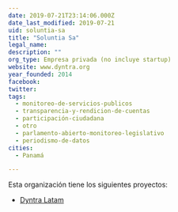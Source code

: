 ```yaml
---
date: 2019-07-21T23:14:06.000Z
date_last_modified: 2019-07-21
uid: soluntia-sa
title: "Soluntia Sa"
legal_name: 
description: ""
org_type: Empresa privada (no incluye startup)
website: www.dyntra.org
year_founded: 2014
facebook: 
twitter: 
tags:
  - monitoreo-de-servicios-publicos
  - transparencia-y-rendicion-de-cuentas
  - participación-ciudadana
  - otro
  - parlamento-abierto-monitoreo-legislativo
  - periodismo-de-datos
cities: 
  - Panamá

---
```


Esta organización tiene los siguientes proyectos:

- [Dyntra Latam](/proyectos/dyntra-latam)
